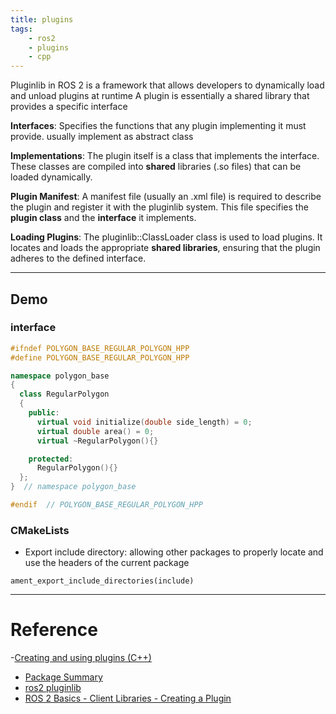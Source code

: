 ```yaml
---
title: plugins
tags:
    - ros2
    - plugins
    - cpp
---
```


Pluginlib in ROS 2 is a framework that allows developers to dynamically load and unload plugins at runtime
A plugin is essentially a shared library that provides a specific interface 

**Interfaces**: Specifies the functions that any plugin implementing it must provide. usually implement as abstract class

**Implementations**: The plugin itself is a class that implements the interface. These classes are compiled into **shared** libraries (.so files) that can be loaded dynamically.

**Plugin Manifest**: A manifest file (usually an .xml file) is required to describe the plugin and register it with the pluginlib system. This file specifies the **plugin class** and the **interface** it implements.

**Loading Plugins**: The pluginlib::ClassLoader class is used to load plugins. It locates and loads the appropriate **shared libraries**, ensuring that the plugin adheres to the defined interface.


---

## Demo

### interface

```cpp title="regular_polygon"
#ifndef POLYGON_BASE_REGULAR_POLYGON_HPP
#define POLYGON_BASE_REGULAR_POLYGON_HPP

namespace polygon_base
{
  class RegularPolygon
  {
    public:
      virtual void initialize(double side_length) = 0;
      virtual double area() = 0;
      virtual ~RegularPolygon(){}

    protected:
      RegularPolygon(){}
  };
}  // namespace polygon_base

#endif  // POLYGON_BASE_REGULAR_POLYGON_HPP
```

### CMakeLists
- Export include directory: allowing other packages to properly locate and use the headers of the current package
  
```
ament_export_include_directories(include)
```



---

# Reference
-[Creating and using plugins (C++)](https://docs.ros.org/en/humble/Tutorials/Beginner-Client-Libraries/Pluginlib.html)
- [Package Summary](http://wiki.ros.org/pluginlib)
- [ros2 pluginlib](https://github.com/IntelligentSystemsLabUTV/ros2-examples/tree/humble/src/cpp/plugins_demo)
- [ROS 2 Basics - Client Libraries - Creating a Plugin](https://youtu.be/iSXKNMlqmdU)

